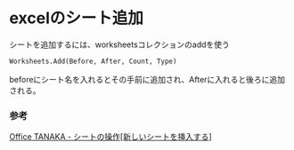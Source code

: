 # excelのシート追加

シートを追加するには、worksheetsコレクションのaddを使う

```vb
Worksheets.Add(Before, After, Count, Type)
```

beforeにシート名を入れるとその手前に追加され、Afterに入れると後ろに追加される。

### 参考

[Office TANAKA \- シートの操作[新しいシートを挿入する]](http://officetanaka.net/excel/vba/sheet/sheet03.htm)